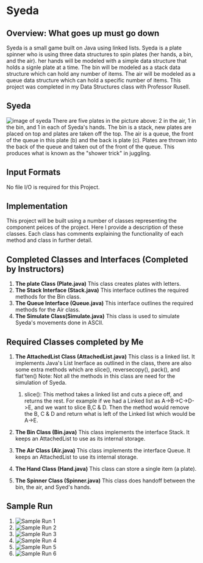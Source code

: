 # Syeda

## Overview: What goes up must go down
Syeda is a small game built on Java using linked lists. Syeda is a plate spinner who is using three data 
structures to spin plates (her hands, a bin, and the air). her hands will be modeled with a simple data 
structure that holds a signle plate at a time. The bin will be modeled as a stack data structure which 
can hold any number of items. The air will be modeled as a queue data structure which can hold a specific number
of items. This project was completed in my Data Structures class with Professor Rusell.

## Syeda
![image of syeda](https://github.com/andresreyesg4/Syeda/blob/main/Syeda.png)
There are five plates in the picture above: 2 in the air, 1 in the bin, and 1 in each of Syeda's hands. 
The bin is a stack, new plates are placed on top and plates are taken off the top. The air is a queue, the 
front of the queue in this plate (b) and the back is plate (c). Plates are thrown into the back of the queue
and taken out of the front of the queue. This produces what is known as the "shower trick" in juggling. 

## Input Formats
No file I/O is required for this Project. 

## Implementation
This project will be built using a number of classes representing the component peices of the project. 
Here I provide a description of these classes. Each class has comments explaining the functionality of each 
method and class in further detail.

## Completed Classes and Interfaces (Completed by Instructors)
1. **The plate Class (Plate.java)** 
    This class creates plates with letters. 
1. **The Stack Interface (Stack.java)** 
    This interface outlines the required methods for the Bin class.
1. **The Queue Interface (Queue.java)** 
    This interface outlines the required methods for the Air class.
1. **The Simulate Class(Simulate.java)** 
    This class is used to simulate Syeda's movements done in ASCII. 

## Required Classes completed by Me
1. **The AttachedList<T> Class (AttachedList.java)** This class is a linked list. It implements Java's List Inerface as outlined in the class, there are also some extra methods which are slice(), reversecopy(), pack(), and flat'ten()
    Note: Not all the methods in this class are need for the simulation of Syeda. 
    1. slice():
        This method takes a linked list and cuts a piece off, and returns the rest. For example if we had a Linked list as A->B->C->D->E, and we want to slice B,C & D. 
        Then the method would remove the B, C & D and return what is left of the 
        Linked list which would be A->E. 
    
1. **The Bin Class (Bin.java)** This class implements the interface Stack<Plate>. It keeps an AttachedList
    to use as its internal storage.
    
1. **The Air Class (Air.java)** This class implements the interface Queue<plate>. It keeps an AttachedList to use its internal storage.
    
1. **The Hand Class (Hand.java)** This class can store a single item (a plate).

1. **The Spinner Class (Spinner.java)** This class does handoff between the bin, the air, and Syed's hands.

## Sample Run
1. ![Sample Run 1](https://github.com/andresreyesg4/Syeda/blob/main/SampleRun1.png)
1. ![Sample Run 2](https://github.com/andresreyesg4/Syeda/blob/main/SampleRun2.png)
1. ![Sample Run 3](https://github.com/andresreyesg4/Syeda/blob/main/SampleRun3.png)
1. ![Sample Run 4](https://github.com/andresreyesg4/Syeda/blob/main/SampleRun4.png)
1. ![Sample Run 5](https://github.com/andresreyesg4/Syeda/blob/main/SampleRun5.png)
1. ![Sample Run 6](https://github.com/andresreyesg4/Syeda/blob/main/SampleRun6.png)

